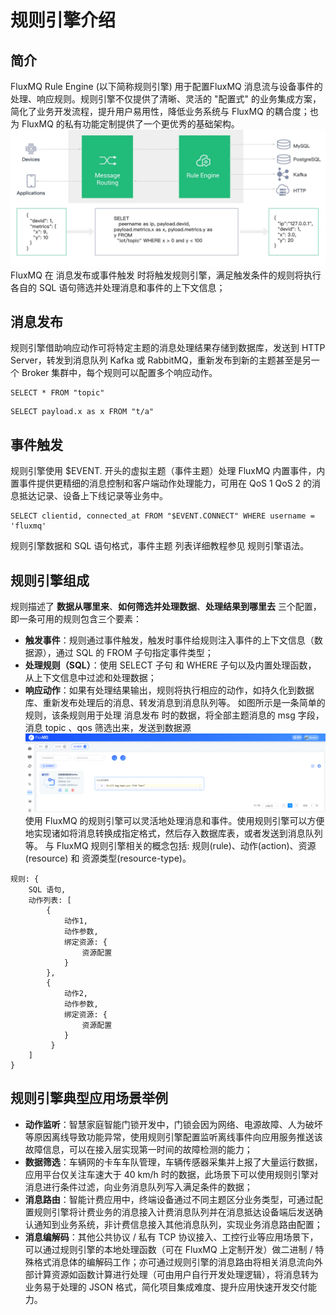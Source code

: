 # 规则引擎介绍

## 简介
FluxMQ Rule Engine (以下简称规则引擎) 用于配置FluxMQ 消息流与设备事件的处理、响应规则。规则引擎不仅提供了清晰、灵活的 "配置式" 的业务集成方案，简化了业务开发流程，提升用户易用性，降低业务系统与 FluxMQ 的耦合度；也为 FluxMQ 的私有功能定制提供了一个更优秀的基础架构。
![](../../assets/images/gzyq/1.png)
FluxMQ 在 消息发布或事件触发 时将触发规则引擎，满足触发条件的规则将执行各自的 SQL 语句筛选并处理消息和事件的上下文信息；

## 消息发布
规则引擎借助响应动作可将特定主题的消息处理结果存储到数据库，发送到 HTTP Server，转发到消息队列 Kafka 或 RabbitMQ，重新发布到新的主题甚至是另一个 Broker 集群中，每个规则可以配置多个响应动作。
```选择发布到 topic 主题的消息，并筛选出全部字段
SELECT * FROM "topic"
```
```选择发布到 t/a 主题的消息，并从 JSON 格式的消息内容中筛选出 "x" 字段
SELECT payload.x as x FROM "t/a"
```

## 事件触发
规则引擎使用 $EVENT. 开头的虚拟主题（事件主题）处理 FluxMQ 内置事件，内置事件提供更精细的消息控制和客户端动作处理能力，可用在 QoS 1 QoS 2 的消息抵达记录、设备上下线记录等业务中。
```选择客户端连接事件，筛选 username 为 'fluxmq' 的设备并获取连接信息
SELECT clientid, connected_at FROM "$EVENT.CONNECT" WHERE username = 'fluxmq'
```
规则引擎数据和 SQL 语句格式，事件主题 列表详细教程参见 规则引擎语法。

## 规则引擎组成
规则描述了 **数据从哪里来**、**如何筛选并处理数据**、**处理结果到哪里去** 三个配置，即一条可用的规则包含三个要素：
- **触发事件**：规则通过事件触发，触发时事件给规则注入事件的上下文信息（数据源），通过 SQL 的 FROM 子句指定事件类型；
- **处理规则（SQL）**：使用 SELECT 子句 和 WHERE 子句以及内置处理函数， 从上下文信息中过滤和处理数据；
- **响应动作**：如果有处理结果输出，规则将执行相应的动作，如持久化到数据库、重新发布处理后的消息、转发消息到消息队列等。
如图所示是一条简单的规则，该条规则用于处理 消息发布 时的数据，将全部主题消息的 msg 字段，消息 topic 、qos 筛选出来，发送到数据源
![](../../assets/images/gzyq/23.png)
使用 FluxMQ 的规则引擎可以灵活地处理消息和事件。使用规则引擎可以方便地实现诸如将消息转换成指定格式，然后存入数据库表，或者发送到消息队列等。
与 FluxMQ 规则引擎相关的概念包括: 规则(rule)、动作(action)、资源(resource) 和 资源类型(resource-type)。
```规则、动作、资源的关系:
规则: {
    SQL 语句,
    动作列表: [
        {
            动作1,
            动作参数,
            绑定资源: {
                资源配置
            }
        },
        {
            动作2,
            动作参数,
            绑定资源: {
                资源配置
            }
         }
    ]
}
```

## 规则引擎典型应用场景举例
- **动作监听**：智慧家庭智能门锁开发中，门锁会因为网络、电源故障、人为破坏等原因离线导致功能异常，使用规则引擎配置监听离线事件向应用服务推送该故障信息，可以在接入层实现第一时间的故障检测的能力；
- **数据筛选**：车辆网的卡车车队管理，车辆传感器采集并上报了大量运行数据，应用平台仅关注车速大于 40 km/h 时的数据，此场景下可以使用规则引擎对消息进行条件过滤，向业务消息队列写入满足条件的数据；
- **消息路由**：智能计费应用中，终端设备通过不同主题区分业务类型，可通过配置规则引擎将计费业务的消息接入计费消息队列并在消息抵达设备端后发送确认通知到业务系统，非计费信息接入其他消息队列，实现业务消息路由配置；
- **消息编解码**：其他公共协议 / 私有 TCP 协议接入、工控行业等应用场景下，可以通过规则引擎的本地处理函数（可在 FluxMQ 上定制开发）做二进制 / 特殊格式消息体的编解码工作；亦可通过规则引擎的消息路由将相关消息流向外部计算资源如函数计算进行处理（可由用户自行开发处理逻辑），将消息转为业务易于处理的 JSON 格式，简化项目集成难度、提升应用快速开发交付能力。